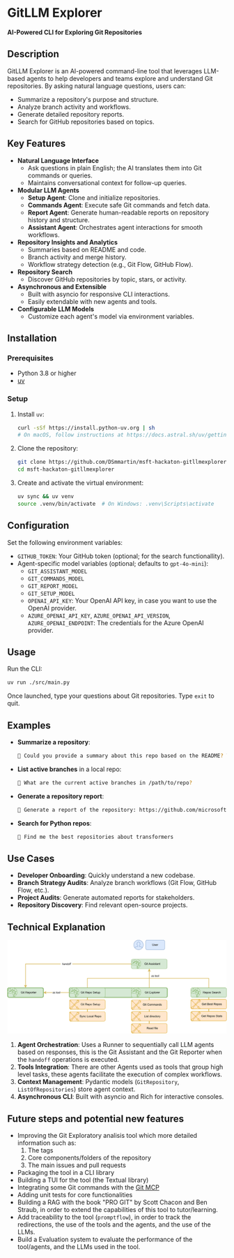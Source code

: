 # GitLLM Explorer
**AI-Powered CLI for Exploring Git Repositories**

## Description

GitLLM Explorer is an AI-powered command-line tool that leverages LLM-based agents to help developers and teams explore and understand Git repositories. By asking natural language questions, users can:

- Summarize a repository's purpose and structure.
- Analyze branch activity and workflows.
- Generate detailed repository reports.
- Search for GitHub repositories based on topics.

## Key Features

- **Natural Language Interface**
  - Ask questions in plain English; the AI translates them into Git commands or queries.
  - Maintains conversational context for follow-up queries.
- **Modular LLM Agents**
  - **Setup Agent**: Clone and initialize repositories.
  - **Commands Agent**: Execute safe Git commands and fetch data.
  - **Report Agent**: Generate human-readable reports on repository history and structure.
  - **Assistant Agent**: Orchestrates agent interactions for smooth workflows.
- **Repository Insights and Analytics**
  - Summaries based on README and code.
  - Branch activity and merge history.
  - Workflow strategy detection (e.g., Git Flow, GitHub Flow).
- **Repository Search**
  - Discover GitHub repositories by topic, stars, or activity.
- **Asynchronous and Extensible**
  - Built with asyncio for responsive CLI interactions.
  - Easily extendable with new agents and tools.
- **Configurable LLM Models**
  - Customize each agent's model via environment variables.

## Installation

### Prerequisites

- Python 3.8 or higher
- [uv](https://github.com/astral-sh/uv)

### Setup

1. Install `uv`:

   ```bash
   curl -sSf https://install.python-uv.org | sh
   # On macOS, follow instructions at https://docs.astral.sh/uv/getting-started/installation/
   ```

2. Clone the repository:

   ```bash
   git clone https://github.com/DSmmartin/msft-hackaton-gitllmexplorer.git
   cd msft-hackaton-gitllmexplorer
   ```

3. Create and activate the virtual environment:

   ```bash
   uv sync && uv venv
   source .venv/bin/activate  # On Windows: .venv\Scripts\activate
   ```


## Configuration

Set the following environment variables:

- `GITHUB_TOKEN`: Your GitHub token (optional; for the search functionallity).
- Agent-specific model variables (optional; defaults to `gpt-4o-mini`):
  - `GIT_ASSISTANT_MODEL`
  - `GIT_COMMANDS_MODEL`
  - `GIT_REPORT_MODEL`
  - `GIT_SETUP_MODEL`
  - `OPENAI_API_KEY`: Your OpenAI API key, in case you want to use the OpenAI provider.
  - `AZURE_OPENAI_API_KEY`, `AZURE_OPENAI_API_VERSION`,  `AZURE_OPENAI_ENDPOINT`: The credentials for the Azure OpenAI provider.


## Usage

Run the CLI:

```bash
uv run ./src/main.py
```

Once launched, type your questions about Git repositories. Type `exit` to quit.

## Examples

- **Summarize a repository**:

  ```bash
  💬 Could you provide a summary about this repo based on the README? The URL is https://github.com/microsoft/promptflow.git
  ```

- **List active branches** in a local repo:

  ```bash
  💬 What are the current active branches in /path/to/repo?
  ```

- **Generate a repository report**:

  ```bash
  💬 Generate a report of the repository: https://github.com/microsoft/promptflow.git
  ```

- **Search for Python repos**:

  ```bash
  💬 Find me the best repositories about transformers
  ```

## Use Cases

- **Developer Onboarding**: Quickly understand a new codebase.
- **Branch Strategy Audits**: Analyze branch workflows (Git Flow, GitHub Flow, etc.).
- **Project Audits**: Generate automated reports for stakeholders.
- **Repository Discovery**: Find relevant open-source projects.

## Technical Explanation

![Architecture Diagram](doc/architecture.png)

1. **Agent Orchestration**: Uses a Runner to sequentially call LLM agents based on responses, this is the Git Assistant and the Git Reporter when the `handoff` operations is executed.
2. **Tools Integration**: There are other Agents used as tools that group high level tasks, these agents facilitate the execution of complex workflows.
3. **Context Management**: Pydantic models (`GitRepository`, `ListOfRepositories`) store agent context.
4. **Asynchronous CLI**: Built with asyncio and Rich for interactive consoles.


## Future steps and potential new features

- Improving the Git Exploratory analisis tool which more detailed information such as:
    1. The tags
    2. Core components/folders of the repository
    3. The main issues and pull requests
- Packaging the tool in a CLI library
- Building a TUI for the tool (the Textual library)
- Integrating some Git commands with the [Git MCP](https://github.com/modelcontextprotocol/servers/tree/main/src/git)
- Adding unit tests for core functionalities
- Building a RAG with the book "PRO GIT" by Scott Chacon and Ben Straub, in order to extend the capabilities of this tool to tutor/learning.
- Add traceability to the tool (`promptflow`), in order to track the redirections, the use of the tools and the agents, and the use of the LLMs.
- Build a Evaluation system to evaluate the performance of the tool/agents, and the LLMs used in the tool.

